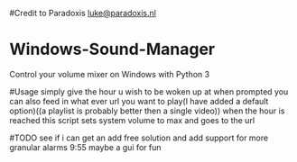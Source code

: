 
#Credit to Paradoxis <luke@paradoxis.nl>
# Windows-Sound-Manager
Control your volume mixer on Windows with Python 3

#Usage
simply give the hour u wish to be woken up at when prompted
you can also feed in what ever url you want to play(I have added a default option)((a playlist is probably better then a single video))
when the hour is reached this script sets system volume to max and goes to the url

#TODO
see if i can get an add free solution and add support for more granular alarms 9:55
maybe a gui for fun

